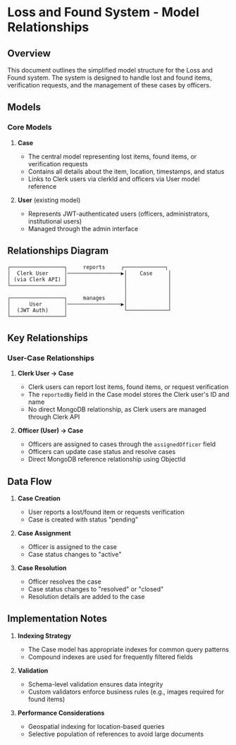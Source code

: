 # Loss and Found System - Model Relationships

## Overview

This document outlines the simplified model structure for the Loss and Found system. The system is designed to handle lost and found items, verification requests, and the management of these cases by officers.

## Models

### Core Models

1. **Case**
   - The central model representing lost items, found items, or verification requests
   - Contains all details about the item, location, timestamps, and status
   - Links to Clerk users via clerkId and officers via User model reference

2. **User** (existing model)
   - Represents JWT-authenticated users (officers, administrators, institutional users)
   - Managed through the admin interface

## Relationships Diagram

```
┌─────────────────┐     reports     ┌─────────────┐
│  Clerk User     │─────────────────▶│    Case     │
│ (via Clerk API) │                  │             │
└─────────────────┘                  │             │
                                     │             │
┌─────────────────┐     manages      │             │
│      User       │─────────────────▶│             │
│  (JWT Auth)     │                  └─────────────┘
└─────────────────┘                        
```

## Key Relationships

### User-Case Relationships

1. **Clerk User → Case**
   - Clerk users can report lost items, found items, or request verification
   - The `reportedBy` field in the Case model stores the Clerk user's ID and name
   - No direct MongoDB relationship, as Clerk users are managed through Clerk API

2. **Officer (User) → Case**
   - Officers are assigned to cases through the `assignedOfficer` field
   - Officers can update case status and resolve cases
   - Direct MongoDB reference relationship using ObjectId

## Data Flow

1. **Case Creation**
   - User reports a lost/found item or requests verification
   - Case is created with status "pending"

2. **Case Assignment**
   - Officer is assigned to the case
   - Case status changes to "active"

3. **Case Resolution**
   - Officer resolves the case
   - Case status changes to "resolved" or "closed"
   - Resolution details are added to the case

## Implementation Notes

1. **Indexing Strategy**
   - The Case model has appropriate indexes for common query patterns
   - Compound indexes are used for frequently filtered fields

2. **Validation**
   - Schema-level validation ensures data integrity
   - Custom validators enforce business rules (e.g., images required for found items)

3. **Performance Considerations**
   - Geospatial indexing for location-based queries
   - Selective population of references to avoid large documents